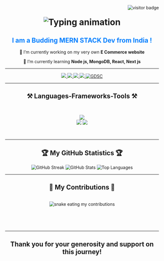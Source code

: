 <img align="right" src="https://visitor-badge.laobi.icu/badge?page_id=OmDhavale.OmDhavale" alt="visitor badge" />

<h1 align="center">
  <img src="https://readme-typing-svg.herokuapp.com/?font=Alphacorsa&size=280&center=true&vCenter=true&width=5000&height=600&duration=13000&lines=+Welcome!+I'm+Om+Dhavale👋;" alt="Typing animation" />
</h1>


<h2 align="center"; style="font-size: 100 px; color:#007FFF;">I am a Budding MERN STACK Dev from India !</h2>


<div align="center">
 
 🔭 I’m currently working on my very own **E Commerce website**
 
 🌱 I’m currently learning **Node js, MongoDB, React, Next js**


 </div>
 <hr/>
 
<div align="center"> 
  <a href="mailto:om.17933@sakec.ac.in">
    <img src="https://img.shields.io/badge/Gmail-333333?style=for-the-badge&logo=gmail&logoColor=red" />
  </a>
  <a href="https://www.linkedin.com/in/om-dhavale-0a50a228b" target="_blank">
    <img src="https://img.shields.io/badge/LinkedIn-0077B5?style=for-the-badge&logo=linkedin&logoColor=white" target="_blank" />
  </a>
  <a href="   "_blank">
     <img src="https://img.shields.io/badge/Portfolio-FF5722?style=for-the-badge&logo=todoist&logoColor=white" target="_blank" /> <!-- sqlite, safari, google-chrome are other good icon options -->
  </a>
  <a href="  "_blank">
     <img src="https://img.shields.io/badge/Resume-5363e9?style=for-the-badge&logo=todoist&logoColor=white" target="_blank" /> <!-- my resume  -->
  </a>
  <a href=" " target="_blank">
     <img src="https://img.shields.io/badge/GDSC-%234285F4?style=for-the-badge&logo=google&logoColor=white" alt="GDSC">
</a>
</div>

 <hr/>
 
<h2 align="center">⚒️ Languages-Frameworks-Tools ⚒️</h2>
<br/>
<div align="center">
    
  <img src="https://skillicons.dev/icons?i=mongodb,expressjs,react,nodejs" /><br>
    <img src="https://skillicons.dev/icons?i=javascript,next,html,css,c,python,java" />
    <img src="https://skillicons.dev/icons?i=vscode,git,github,matlab" />
</div>

<br/>

<hr/>

<h2 align="center">🏆 My GitHub Statistics 🏆</h2>


<div align="center">
 
![GitHub Streak](https://streak-stats.demolab.com?user=OmDhavale&theme=great-gatsby&hide_border=true&bg_color=000000)
![GitHub Stats](https://github-readme-stats.vercel.app/api?username=OmDhavale&show_icons=true&theme=great-gatsby&hide_border=true&bg_color=000000)
![Top Languages](https://github-readme-stats.vercel.app/api/top-langs/?username=OmDhavale&layout=compact&theme=great-gatsby&hide_border=true&bg_color=000000)

</div>
<hr/>

<div align="center">
  <h2>🐍 My Contributions 🐍</h2>
  <br>
  <img alt="snake eating my contributions" src="https://raw.githubusercontent.com/Om Dhavale/OmDhavale/output/github-contribution-grid-snake.svg" />
  
  <br/><br/><br/>
</div>
<hr/>



<h2 align="center">Thank you for your generosity and support on this journey!</h2>

